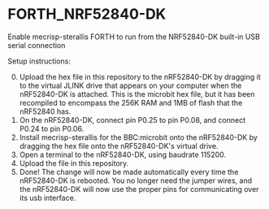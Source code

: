 # FORTH_NRF52840-DK
Enable mecrisp-sterallis FORTH to run from the NRF52840-DK built-in USB serial connection

Setup instructions:

0.  Upload the hex file in this repository to the nRF52840-DK by dragging it to the virtual JLINK drive that appears on your computer when the nRF52840-DK is attached.  This is the microbit hex file, but it has been recompiled to encompass the 256K RAM and 1MB of flash that the nRF52840 has.
1.  On the nRF52840-DK, connect pin P0.25 to pin P0.08, and connect P0.24 to pin P0.06.  
2.  Install mecrisp-sterallis for the BBC:microbit onto the nRF52840-DK by dragging the hex file onto the nRF52840-DK's virtual drive.
3.  Open a terminal to the nRF52840-DK, using baudrate 115200.
4.  Upload the file in this repository.
5.  Done!  The change will now be  made automatically every time the nRF52840-DK is rebooted.  You no longer need the jumper wires, and the nRF52840-DK will now use the proper pins for communicating over its usb interface.  
